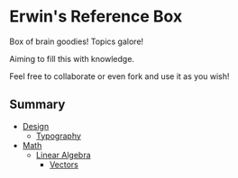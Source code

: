 # Erwin's Reference Box
Box of brain goodies!
Topics galore!

Aiming to fill this with knowledge.

Feel free to collaborate or even fork and use it as you wish!


## Summary
- [Design](design/design.md)
  - [Typography](design/typography/typography.md)
- [Math](math/math.md)
  - [Linear Algebra](math/linear-algebra/linear-algebra.md)
    - [Vectors](math/linear-algebra/vectors/vectors.md)

